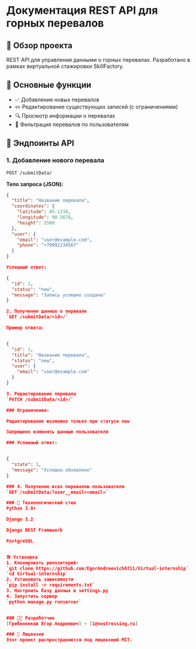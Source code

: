 ﻿# Документация REST API для горных перевалов

## 📌 Обзор проекта
REST API для управления данными о горных перевалах. Разработано в рамках виртуальной стажировки SkillFactory.

## 🌟 Основные функции
- ✅ Добавление новых перевалов
- ✏️ Редактирование существующих записей (с ограничениями)
- 🔍 Просмотр информации о перевалах
- 👤 Фильтрация перевалов по пользователям

## 🚀 Эндпоинты API

### 1. Добавление нового перевала
`POST /submitData/`

**Тело запроса (JSON):**
```json
{
  "title": "Название перевала",
  "coordinates": {
    "latitude": 45.1234,
    "longitude": 90.5678,
    "height": 2500
  },
  "user": {
    "email": "user@example.com",
    "phone": "+79991234567"
  }
}

Успешный ответ:

{
  "id": 1,
  "status": "new",
  "message": "Запись успешно создана"
}

2. Получение данных о перевале
`GET /submitData/<id>/`

Пример ответа:


{
  "id": 1,
  "title": "Название перевала",
  "status": "new",
  "user": {
    "email": "user@example.com"
  }
}

3. Редактирование перевала
`PATCH /submitData/<id>/`

### Ограничения:

Редактирование возможно только при статусе new

Запрещено изменять данные пользователя

### Успешный ответ:


{
  "state": 1,
  "message": "Успешно обновлено"
}

### 4. Получение всех перевалов пользователя
`GET /submitData/?user__email=<email>`

### 🔧 Технологический стек
Python 3.8+

Django 3.2

Django REST Framework

PostgreSQL


🛠 Установка
1. Клонировать репозиторий:
`git clone https://github.com/EgorAndreevich0711/Virtual-internship`
`cd Virtual-internship`
2. Установить зависимости
`pip install -r requirements.txt`
3. Настроить базу данных в settings.py
4. Запустить сервер
`python manage.py runserver`


### 👨‍💻 Разработчик
[Гребенников Егор Андреевич] - [i@nostressing.ru]

### 📜 Лицензия
Этот проект распространяется под лицензией MIT.

